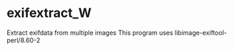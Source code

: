 # exifextract_W
Extract exifdata from multiple images
This program uses libimage-exiftool-perl/8.60-2
